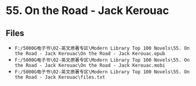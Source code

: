 # 55. On the Road - Jack Kerouac

## Files

- `F:/5000G电子书\02-英文原著专区\Modern Library Top 100 Novels\55. On the Road - Jack Kerouac\On the Road - Jack Kerouac.epub`
- `F:/5000G电子书\02-英文原著专区\Modern Library Top 100 Novels\55. On the Road - Jack Kerouac\On the Road - Jack Kerouac.mobi`
- `F:/5000G电子书\02-英文原著专区\Modern Library Top 100 Novels\55. On the Road - Jack Kerouac\files.txt`
